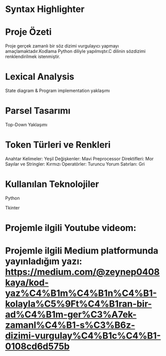 # Syntax Highlighter

# Proje Özeti

Proje gerçek zamanlı bir söz dizimi vurgulayıcı yapmayı amaçlamaktadır.Kodlama Python diliyle yapılmıştır.C dilinin sözdizimi renklendirilmek istenmiştir.

# Lexical Analysis

State diagram & Program implementation yaklaşımı

# Parsel Tasarımı

Top-Down Yaklaşımı

# Token Türleri ve Renkleri

Anahtar Kelimeler: Yeşil
Değişkenler: Mavi 
Preprocessor Direktifleri: Mor
Sayılar ve Stringler: Kırmızı
Operatörler: Turuncu
Yorum Satırları: Gri

# Kullanılan Teknolojiler

Python 

Tkinter

# Projemle ilgili Youtube videom:

# Projemle ilgili Medium platformunda yayınladığım yazı: https://medium.com/@zeynep0408kaya/kod-yaz%C4%B1m%C4%B1n%C4%B1-kolayla%C5%9Ft%C4%B1ran-bir-ad%C4%B1m-ger%C3%A7ek-zamanl%C4%B1-s%C3%B6z-dizimi-vurgulay%C4%B1c%C4%B1-0108cd6d575b  
